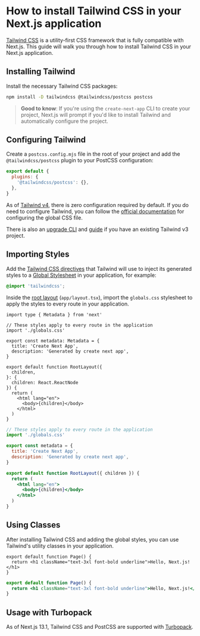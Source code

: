 # How to install Tailwind CSS in your Next.js application

[Tailwind CSS](https://tailwindcss.com/) is a utility-first CSS framework that is fully compatible with Next.js. This guide will walk you through how to install Tailwind CSS in your Next.js application.

## Installing Tailwind

Install the necessary Tailwind CSS packages:

```bash filename="Terminal"
npm install -D tailwindcss @tailwindcss/postcss postcss
```

> **Good to know**: If you're using the `create-next-app` CLI to create your project, Next.js will prompt if you'd like to install Tailwind and automatically configure the project.

## Configuring Tailwind

Create a `postcss.config.mjs` file in the root of your project and add the `@tailwindcss/postcss` plugin to your PostCSS configuration:

```js filename="postcss.config.mjs" highlight={3}
export default {
  plugins: {
    '@tailwindcss/postcss': {},
  },
}
```

As of [Tailwind v4](https://tailwindcss.com/blog/tailwindcss-v4), there is zero configuration required by default. If you do need to configure Tailwind, you can follow the [official documentation](https://tailwindcss.com/blog/tailwindcss-v4#css-first-configuration) for configuring the global CSS file.

There is also an [upgrade CLI](https://tailwindcss.com/docs/upgrade-guide) and [guide](https://tailwindcss.com/docs/upgrade-guide) if you have an existing Tailwind v3 project.

## Importing Styles

Add the [Tailwind CSS directives](https://tailwindcss.com/docs/functions-and-directives#directives) that Tailwind will use to inject its generated styles to a [Global Stylesheet](/docs/app/getting-started/css.md#global-css) in your application, for example:

```css filename="app/globals.css"
@import 'tailwindcss';
```

Inside the [root layout](/docs/app/api-reference/file-conventions/layout.md#root-layout) (`app/layout.tsx`), import the `globals.css` stylesheet to apply the styles to every route in your application.

```tsx filename="app/layout.tsx" switcher
import type { Metadata } from 'next'

// These styles apply to every route in the application
import './globals.css'

export const metadata: Metadata = {
  title: 'Create Next App',
  description: 'Generated by create next app',
}

export default function RootLayout({
  children,
}: {
  children: React.ReactNode
}) {
  return (
    <html lang="en">
      <body>{children}</body>
    </html>
  )
}
```

```jsx filename="app/layout.js" switcher
// These styles apply to every route in the application
import './globals.css'

export const metadata = {
  title: 'Create Next App',
  description: 'Generated by create next app',
}

export default function RootLayout({ children }) {
  return (
    <html lang="en">
      <body>{children}</body>
    </html>
  )
}
```

## Using Classes

After installing Tailwind CSS and adding the global styles, you can use Tailwind's utility classes in your application.

```tsx filename="app/page.tsx" switcher
export default function Page() {
  return <h1 className="text-3xl font-bold underline">Hello, Next.js!</h1>
}
```

```jsx filename="app/page.js" switcher
export default function Page() {
  return <h1 className="text-3xl font-bold underline">Hello, Next.js!</h1>
}
```

## Usage with Turbopack

As of Next.js 13.1, Tailwind CSS and PostCSS are supported with [Turbopack](https://turbo.build/pack/docs/features/css#tailwind-css).
